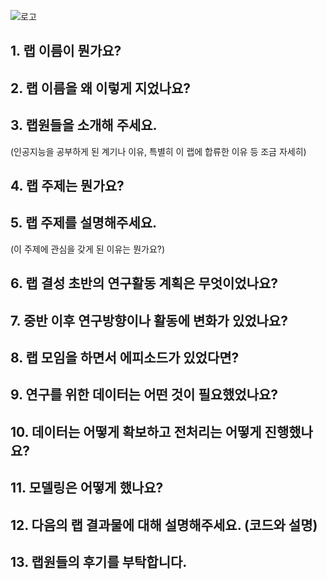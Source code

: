 ![로고](./sample.jpg)

## 1. 랩 이름이 뭔가요?
## 2. 랩 이름을 왜 이렇게 지었나요?
## 3. 랩원들을 소개해 주세요.
(인공지능을 공부하게 된 계기나 이유, 특별히 이 랩에 합류한 이유 등 조금 자세히)
## 4. 랩 주제는 뭔가요?  
## 5. 랩 주제를 설명해주세요.
(이 주제에 관심을 갖게 된 이유는 뭔가요?)
## 6. 랩 결성 초반의 연구활동 계획은 무엇이었나요?
## 7. 중반 이후 연구방향이나 활동에 변화가 있었나요?
## 8. 랩 모임을 하면서 에피소드가 있었다면?
## 9. 연구를 위한 데이터는 어떤 것이 필요했었나요?
## 10. 데이터는 어떻게 확보하고 전처리는 어떻게 진행했나요?
## 11. 모델링은 어떻게 했나요?
## 12. 다음의 랩 결과물에 대해 설명해주세요. (코드와 설명)
## 13. 랩원들의 후기를 부탁합니다.
